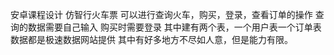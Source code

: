 安卓课程设计
仿智行火车票
可以进行查询火车，购买，登录，查看订单的操作
查询的数据需要自己输入
购买时需要登录
其中建有两个表，一个用户表一个订单表
数据都是极速数据网站提供
其中有好多地方不尽如人意，但是能力有限。
